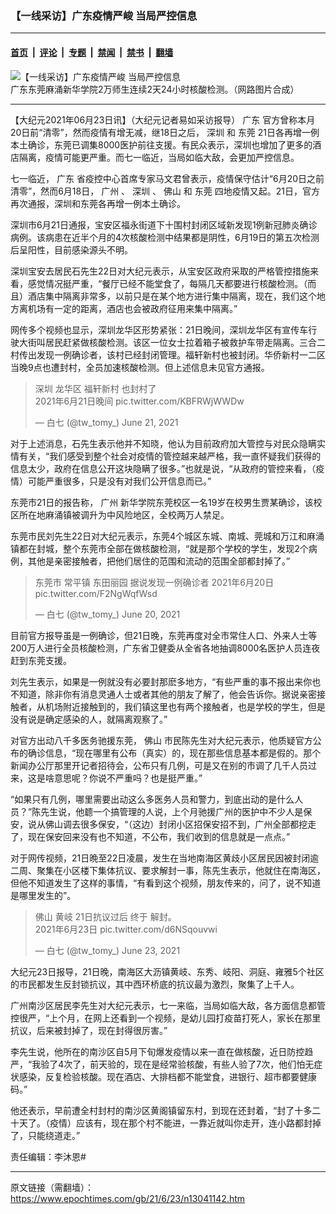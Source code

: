 ### 【一线采访】广东疫情严峻 当局严控信息

---

#### [首页](../../../..?n13041142) &nbsp;|&nbsp; [评论](../../../../../epoch-comment?n13041142) &nbsp;|&nbsp; [专题](../../../../../epoch-special?n13041142) &nbsp;|&nbsp; [禁闻](../../../../../epoch-news?n13041142) &nbsp;|&nbsp; [禁书](../../../../../books?n13041142) &nbsp;|&nbsp; [翻墙](https://github.com/gfw-breaker/nogfw/blob/master/README.md?n13041142)


<div><img alt="【一线采访】广东疫情严峻 当局严控信息" class="attachment-djy_600_400 size-djy_600_400 wp-post-image" src="https://i.epochtimes.com/assets/uploads/2021/06/id13041325-3e7ac0c29ac4e0b20f32a636be330a8c-600x400-1.jpg"/>
<div class="caption">
 广东东莞麻涌新华学院2万师生连续2天24小时核酸检测。（网路图片合成）
</div></div><hr/><div class="post_content" id="artbody" itemprop="articleBody">
 <!-- article content begin -->
 <p>
  【大纪元2021年06月23日讯】（大纪元记者易如采访报导）
  <ok href="https://www.epochtimes.com/gb/tag/%E5%B9%BF%E4%B8%9C.html">
   广东
  </ok>
  官方曾称本月20日前“清零”，然而疫情有增无减，继18日之后，
  <ok href="https://www.epochtimes.com/gb/tag/%E6%B7%B1%E5%9C%B3.html">
   深圳
  </ok>
  和
  <ok href="https://www.epochtimes.com/gb/tag/%E4%B8%9C%E8%8E%9E.html">
   东莞
  </ok>
  21日各再增一例本土确诊，东莞已调集8000医护前往支援。有民众表示，深圳也增加了更多的酒店隔离，疫情可能更严重。而七一临近，当局如临大敌，会更加严控信息。
 </p>
 <p>
  七一临近，
  <ok href="https://www.epochtimes.com/gb/tag/%E5%B9%BF%E4%B8%9C.html">
   广东
  </ok>
  省疫控中心首席专家马文君曾表示，疫情保守估计“6月20日之前清零”，然而6月18日，
  <ok href="https://www.epochtimes.com/gb/tag/%E5%B9%BF%E5%B7%9E.html">
   广州
  </ok>
  、
  <ok href="https://www.epochtimes.com/gb/tag/%E6%B7%B1%E5%9C%B3.html">
   深圳
  </ok>
  、
  <ok href="https://www.epochtimes.com/gb/tag/%E4%BD%9B%E5%B1%B1.html">
   佛山
  </ok>
  和
  <ok href="https://www.epochtimes.com/gb/tag/%E4%B8%9C%E8%8E%9E.html">
   东莞
  </ok>
  四地疫情又起。21日，官方再次通报，深圳和东莞各再增一例本土确诊。
 </p>
 <p>
  深圳市6月21日通报，宝安区福永街道下十围村封闭区域新发现1例新冠肺炎确诊病例。该病患在近半个月的4次核酸检测中结果都是阴性，6月19日的第五次检测后呈阳性，目前感染源头不明。
 </p>
 <p>
  深圳宝安去居民石先生22日对大纪元表示，从宝安区政府采取的严格管控措施来看，感觉情况挺严重，“餐厅已经不能堂食了，每隔几天都要进行核酸检测。（而且）酒店集中隔离非常多，以前只是在某个地方进行集中隔离，现在，我们这个地方离机场有一定的距离，酒店也会被政府征用来集中隔离。”
 </p>
 <p>
  网传多个视频也显示，深圳龙华区形势紧张：21日晚间，深圳龙华区有宣传车行驶大街叫居民赶紧做核酸检测。该区一位女士拉着箱子被救护车带走隔离。三合二村传出发现一例确诊者，该村已经封闭管理。福轩新村也被封闭。华侨新村一二区当晚9点也遭封村，全员加速核酸检测。但上述信息未见官方通报。
 </p>
 <blockquote class="twitter-tweet">
  <p dir="ltr" lang="zh">
   深圳 龙华区 福轩新村 也封村了
   <br/>
   2021年6月21日晚间
   <ok href="https://t.co/KBFRWjWWDw">
    pic.twitter.com/KBFRWjWWDw
   </ok>
  </p>
  <p>
   — 白七 (@tw_tomy_)
   <ok href="https://twitter.com/tw_tomy_/status/1406983585953767429?ref_src=twsrc%5Etfw">
    June 21, 2021
   </ok>
  </p>
 </blockquote>
 <p>
  <p>
   对于上述消息，石先生表示他并不知晓，他认为目前政府加大管控与对民众隐瞒实情有关，“我们感受到整个社会对疫情的管控越来越严格，我一直怀疑我们获得的信息太少，政府在信息公开这块隐瞒了很多。”也就是说，“从政府的管控来看，（疫情）可能严重很多，只是没有对我们公开信息而已。”
  </p>
  <p>
   东莞市21日的报告称，
   <ok href="https://www.epochtimes.com/gb/tag/%E5%B9%BF%E5%B7%9E.html">
    广州
   </ok>
   新华学院东莞校区一名19岁在校男生贾某确诊，该校区所在地麻涌镇被调升为中风险地区，全校两万人禁足。
  </p>
  <p>
   东莞市民刘先生22日对大纪元表示，东莞4个城区东城、南城、莞城和万江和麻涌镇都在封城，整个东莞市全部在做核酸检测，“就是那个学校的学生，发现2个病例，其他是亲密接触者，把他们居住的范围和流动的范围全部都封掉了。”
  </p>
  <blockquote class="twitter-tweet">
   <p dir="ltr" lang="zh">
    东莞市 常平镇 东田丽园 据说发现一例确诊者 2021年6月20日
    <ok href="https://t.co/F2NgWqfWsd">
     pic.twitter.com/F2NgWqfWsd
    </ok>
   </p>
   <p>
    — 白七 (@tw_tomy_)
    <ok href="https://twitter.com/tw_tomy_/status/1406638485176422404?ref_src=twsrc%5Etfw">
     June 20, 2021
    </ok>
   </p>
  </blockquote>
  <p>
   <p>
    目前官方报导虽是一例确诊，但21日晚，东莞再度对全市常住人口、外来人士等200万人进行全员核酸检测，广东省卫健委从全省各地抽调8000名医护人员连夜赶到东莞支援。
   </p>
   <p>
    刘先生表示，如果是一例就没有必要封那麽多地方，“有些严重的事不报出来你也不知道，除非你有消息灵通人士或者其他的朋友了解了，他会告诉你。据说亲密接触者，从机场附近接触到的，我们镇这里也有两个接触者，也是学校的学生，但是没有说是确定感染的人，就隔离观察了。”
   </p>
   <p>
    对官方出动八千多医务驰援东莞，
    <ok href="https://www.epochtimes.com/gb/tag/%E4%BD%9B%E5%B1%B1.html">
     佛山
    </ok>
    市民陈先生对大纪元表示，他质疑官方公布的确诊信息，“现在哪里有公布（真实）的，现在那些信息基本都是假的。那个新闻办公厅那里开记者招待会，公布只有几例，可是又在别的市调了几千人员过来，这是啥意思呢？你说不严重吗？也是挺严重。”
   </p>
   <p>
    “如果只有几例，哪里需要出动这么多医务人员和警力，到底出动的是什么人员？”陈先生说，他聼一个搞管理的人说，上个月驰援广州的医护中不少人是保安，说从佛山调去很多保安，“（这边）封闭小区招保安招不到，广州全部都挖走了，现在保安回来没有也不知道，不公布，我们收到的信息就是一点点。”
   </p>
   <p>
    对于网传视频，21日晩至22日凌晨，发生在当地南海区黄歧小区居民因被封闭逾二周、聚集在小区楼下集体抗议、要求解封一事，陈先生表示，他就住在南海区，但他不知道发生了这样的事情，“有看到这个视频，朋友传来的，问了，说不知道是哪里发生的”。
   </p>
   <blockquote class="twitter-tweet">
    <p dir="ltr" lang="zh">
     佛山 黄岐 21日抗议过后 终于 解封。
     <br/>
     2021年6月23日
     <ok href="https://t.co/d6NSqouvwi">
      pic.twitter.com/d6NSqouvwi
     </ok>
    </p>
    <p>
     — 白七 (@tw_tomy_)
     <ok href="https://twitter.com/tw_tomy_/status/1407507491563339780?ref_src=twsrc%5Etfw">
      June 23, 2021
     </ok>
    </p>
   </blockquote>
   <p>
    <p>
     大纪元23日报导，21日晚，南海区大沥镇黄岐、东秀、岐阳、洞庭、雍雅5个社区的市民都发生反封锁抗议，其中西环桥底的抗议最为激烈，聚集了上千人。
    </p>
    <p>
     广州南沙区居民李先生对大纪元表示，七一来临，当局如临大敌，各方面信息都管控很严，“上个月，在网上还看到一个视频，是幼儿园打疫苗打死人，家长在那里抗议，后来被封掉了，现在封得很厉害。”
    </p>
    <p>
     李先生说，他所在的南沙区自5月下旬爆发疫情以来一直在做核酸，近日防控趋严，“我验了4次了，前天验的，现在是经常验核酸，有些人验了7次，他们怕无症状感染，反复检验核酸。现在酒店、大排档都不能堂食，进银行、超市都要健康码。”
    </p>
    <p>
     他还表示，早前遭全村封村的南沙区黄阁镇留东村，到现在还封着，“封了十多二十天了。（疫情）应该有，现在那个村不能进，一靠近就叫你走开，连小路都封掉了，只能绕道走。”
    </p>
    <p>
     责任编辑：李沐恩#
    </p>
    <!-- article content end -->
    <div id="below_article_ad">
    </div>
   </p>
  </p>
 </p>
</div>


---

原文链接（需翻墙）：https://www.epochtimes.com/gb/21/6/23/n13041142.htm